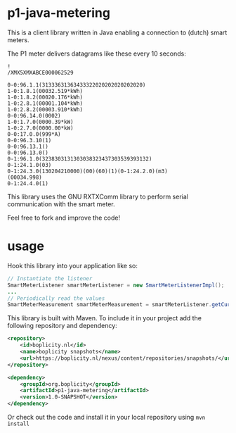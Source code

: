 p1-java-metering
================

This is a client library written in Java enabling a connection to (dutch) smart meters.

The P1 meter delivers datagrams like these every 10 seconds:

```
!
/XMX5XMXABCE000062529

0-0:96.1.1(31333631363433322020202020202020)
1-0:1.8.1(00032.519*kWh)
1-0:1.8.2(00020.176*kWh)
1-0:2.8.1(00001.104*kWh)
1-0:2.8.2(00003.910*kWh)
0-0:96.14.0(0002)
1-0:1.7.0(0000.39*kW)
1-0:2.7.0(0000.00*kW)
0-0:17.0.0(999*A)
0-0:96.3.10(1)
0-0:96.13.1()
0-0:96.13.0()
0-1:96.1.0(3238303131303038323437303539393132)
0-1:24.1.0(03)
0-1:24.3.0(130204210000)(00)(60)(1)(0-1:24.2.0)(m3)
(00034.998)
0-1:24.4.0(1)
```

This library uses the GNU RXTXComm library to perform serial communication with the smart meter.

Feel free to fork and improve the code!


usage
=====

Hook this library into your application like so:

```java
// Instantiate the listener
SmartMeterListener smartMeterListener = new SmartMeterListenerImpl();
...
// Periodically read the values
SmartMeterMeasurement smartMeterMeasurement = smartMeterListener.getCurrentMeasurement();
```

This library is built with Maven. To include it in your project add the following repository and dependency:

```xml
<repository>
    <id>boplicity.nl</id>
    <name>boplicity snapshots</name>
    <url>https://boplicity.nl/nexus/content/repositories/snapshots/</url>
</repository>

<dependency>
    <groupId>org.boplicity</groupId>
    <artifactId>p1-java-metering</artifactId>
    <version>1.0-SNAPSHOT</version>
</dependency>
```

Or check out the code and install it in your local repository using ```mvn install```